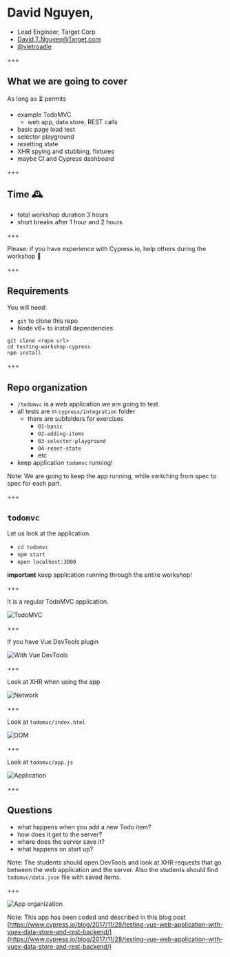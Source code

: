 # David Nguyen,

- Lead Engineer, Target Corp
- David.T.Nguyen@Target.com
- [@vietroadie](https://twitter.com/vietroadie)

+++

## What we are going to cover

As long as ⏳ permits

- example TodoMVC
  * web app, data store, REST calls
- basic page load test
- selector playground
- resetting state
- XHR spying and stubbing, fixtures
- maybe CI and Cypress dashboard

+++

## Time 🕰

- total workshop duration 3 hours
- short breaks after 1 hour and 2 hours

+++

Please: if you have experience with Cypress.io, help others during the workshop 🙏

+++

## Requirements

You will need:

- `git` to clone this repo
- Node v6+ to install dependencies

```text
git clone <repo url>
cd testing-workshop-cypress
npm install
```

+++

## Repo organization

- `/todomvc` is a web application we are going to test
- all tests are in `cypress/integration` folder
  - there are subfolders for exercises
    - `01-basic`
    - `02-adding-items`
    - `03-selector-playground`
    - `04-reset-state`
    - etc
- keep application `todomvc` running!

Note:
We are going to keep the app running, while switching from spec to spec for each part.

+++

## `todomvc`

Let us look at the application.

- `cd todomvc`
- `npm start`
- `open localhost:3000`

**important** keep application running through the entire workshop!

+++

It is a regular TodoMVC application.

![TodoMVC](todomvc/img/todomvc.png)

+++

If you have Vue DevTools plugin

![With Vue DevTools](todomvc/img/vue-devtools.png)

+++

Look at XHR when using the app

![Network](todomvc/img/network.png)

+++

Look at `todomvc/index.html`

![DOM](todomvc/img/DOM.png)

+++

Look at `todomvc/app.js`

![Application](todomvc/img/app.png)

+++

## Questions

- what happens when you add a new Todo item?
- how does it get to the server?
- where does the server save it?
- what happens on start up?

Note:
The students should open DevTools and look at XHR requests that go between the web application and the server. Also the students should find `todomvc/data.json` file with saved items.

+++

![App organization](todomvc/img/vue-vuex-rest.png)

Note:
This app has been coded and described in this blog post [https://www.cypress.io/blog/2017/11/28/testing-vue-web-application-with-vuex-data-store-and-rest-backend/](https://www.cypress.io/blog/2017/11/28/testing-vue-web-application-with-vuex-data-store-and-rest-backend/)
